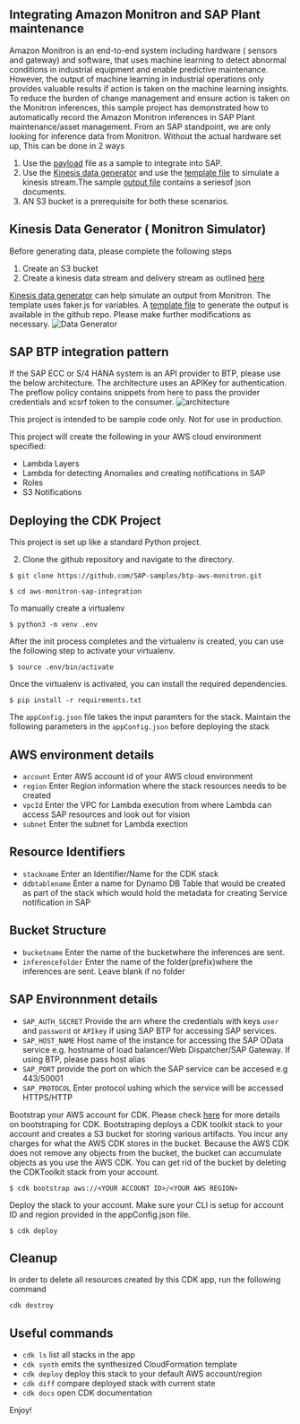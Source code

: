 ## Integrating Amazon Monitron and SAP Plant maintenance
Amazon Monitron is an end-to-end system including hardware ( sensors and gateway) and software, that uses machine learning to detect abnormal conditions in industrial equipment and enable predictive maintenance. However, the output of machine learning in industrial operations only provides valuable results if action is taken on the machine learning insights. To reduce the burden of change management and ensure action is taken on the Monitron inferences, this sample project has demonstrated how to automatically record the Amazon Monitron inferences in SAP Plant maintenance/asset management.
From an SAP standpoint, we are only looking for inference data from Monitron. Without the actual hardware set up, This can be done in 2 ways
1) Use the [payload](/payload.json) file as a sample to integrate into SAP.
2) Use the [Kinesis data generator](https://awslabs.github.io/amazon-kinesis-data-generator/web/producer.html) and use the [template file](/kinesisdatatemplate.json)  to simulate a kinesis stream.The sample [output file](/kinesissample.txt) contains a seriesof json documents.
3) AN S3 bucket is a prerequisite for both these scenarios.

## Kinesis Data Generator ( Monitron Simulator)

Before generating data, please complete the following steps
1) Create an S3 bucket
2) Create a kinesis data stream and delivery stream as outlined [here](https://docs.aws.amazon.com/Monitron/latest/admin-guide/kinesis-store-S3.html)

[Kinesis data generator](https://awslabs.github.io/amazon-kinesis-data-generator/web/producer.html) can help simulate an output from Monitron. The template uses faker.js for variables. A [template file](./kinesisdatatemplate.json)
to generate the output is available in the github repo. Please make further modifications as necessary.
![Data Generator](/kinesisdatagen.png)

## SAP BTP integration pattern
If the SAP ECC or S/4 HANA system is an API provider to BTP, please use the below architecture. The architecture uses an APIKey for authentication. The preflow policy contains snippets from here to pass the provider credentials and xcsrf token to the consumer.
![architecture](/monitronarch.png)

This project is intended to be sample code only. Not for use in production.

This project will create the following in your AWS cloud environment specified:
* Lambda Layers
* Lambda for detecting Anomalies and creating notifications in SAP
* Roles
* S3 Notifications

## Deploying the CDK Project

This project is set up like a standard Python project.  


2.  Clone the github repository and navigate to the directory.

```
$ git clone https://github.com/SAP-samples/btp-aws-monitron.git

$ cd aws-monitron-sap-integration
```

To manually create a virtualenv 

```
$ python3 -m venv .env
```

After the init process completes and the virtualenv is created, you can use the following
step to activate your virtualenv.

```
$ source .env/bin/activate
```

Once the virtualenv is activated, you can install the required dependencies.

```
$ pip install -r requirements.txt
```

The `appConfig.json` file takes the input paramters for the stack. Maintain the following parameters in the `appConfig.json` before deploying the stack

## AWS environment details
* `account` Enter AWS account id of your AWS cloud environment
* `region`  Enter Region information where the stack resources needs to be created
* `vpcId`   Enter the VPC for Lambda execution from where Lambda can access SAP resources and look out for vision
* `subnet`  Enter the subnet for Lambda exection
## Resource Identifiers
* `stackname` Enter an Identifier/Name for the CDK stack
* `ddbtablename` Enter a name for Dynamo DB Table that would be created as part of the stack which would hold the metadata for creating Service notification in SAP
## Bucket Structure
* `bucketname` Enter the name of the bucketwhere the inferences are sent.
* `inferencefolder` Enter the name of the folder(prefix)where the inferences are sent. Leave blank if no folder
## SAP Environnment details
* `SAP_AUTH_SECRET` Provide the arn where the credentials with keys `user` and `password` or `APIkey` if using SAP BTP  for accessing SAP services.
* `SAP_HOST_NAME` Host name of the instance for accessing the SAP OData service e.g. hostname of load balancer/Web Dispatcher/SAP Gateway. If using BTP, please pass host alias
* `SAP_PORT` provide the port on which the SAP service can be accesed e.g 443/50001
* `SAP_PROTOCOL` Enter protocol ushing which the service will be accessed HTTPS/HTTP 


Bootstrap your AWS account for CDK. Please check [here](https://docs.aws.amazon.com/cdk/latest/guide/tools.html) for more details on bootstraping for CDK. Bootstraping deploys a CDK toolkit stack to your account and creates a S3 bucket for storing various artifacts. You incur any charges for what the AWS CDK stores in the bucket. Because the AWS CDK does not remove any objects from the bucket, the bucket can accumulate objects as you use the AWS CDK. You can get rid of the bucket by deleting the CDKToolkit stack from your account.

```
$ cdk bootstrap aws://<YOUR ACCOUNT ID>/<YOUR AWS REGION>
```

Deploy the stack to your account. Make sure your CLI is setup for account ID and region provided in the appConfig.json file.

```
$ cdk deploy
```

## Cleanup

In order to delete all resources created by this CDK app, run the following command

```
cdk destroy
```

## Useful commands

 * `cdk ls`          list all stacks in the app
 * `cdk synth`       emits the synthesized CloudFormation template
 * `cdk deploy`      deploy this stack to your default AWS account/region
 * `cdk diff`        compare deployed stack with current state
 * `cdk docs`        open CDK documentation

Enjoy!